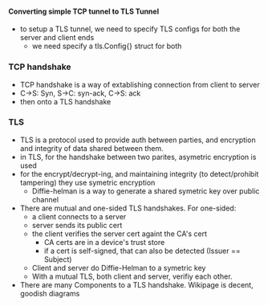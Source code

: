 #### Converting simple TCP tunnel to TLS Tunnel
- to setup a TLS tunnel, we need to specify TLS configs for both the server and client ends
    - we need specify a tls.Config{} struct for both

### TCP handshake
- TCP handshake is a way of extablishing connection from client to server
- C->S: Syn, S->C: syn-ack, C->S: ack
- then onto a TLS handshake


### TLS
- TLS is a protocol used to provide auth between parties, and encryption and integrity of data shared between them.
- in TLS, for the handshake between two parites, asymetric encryption is used
- for the encrypt/decrypt-ing, and maintaining integrity (to detect/prohibit tampering) they use symetric encryption
    - Diffie-helman is a way to generate a shared symetric key over public channel
- There are mutual and one-sided TLS handshakes. For one-sided:
    - a client connects to a server
    - server sends its public cert
    - the client verifies the server cert againt the CA's cert
        - CA certs are in a device's trust store
        - if a cert is self-signed, that can also be detected (Issuer == Subject)
    - Client and server do Diffie-Helman to a symetric key
    - With a mutual TLS, both client and server, verifiy each other.
- There are many Components to a TLS handshake. Wikipage is decent, goodish diagrams